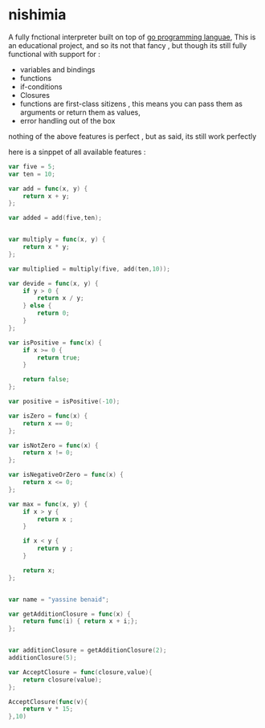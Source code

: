 # nishimia

A fully fnctional interpreter built on top of [go programming languae](https://go.dev), This is an educational project, and so its not that fancy , but though its still fully functional with support for :

- variables and bindings
- functions
- if-conditions
- Closures
- functions are first-class sitizens , this means you can pass them as arguments or return them as values,
- error handling out of the box

nothing of the above features is perfect , but as said, its still work perfectly

here is a sinppet of all available features :

```go
var five = 5;
var ten = 10;

var add = func(x, y) {
	return x + y;
};

var added = add(five,ten);


var multiply = func(x, y) {
	return x * y;
};

var multiplied = multiply(five, add(ten,10));

var devide = func(x, y) {
	if y > 0 {
		return x / y;
	} else {
		return 0;
	}
};

var isPositive = func(x) {
	if x >= 0 {
		return true;
	}

	return false;
};

var positive = isPositive(-10);

var isZero = func(x) {
	return x == 0;
};

var isNotZero = func(x) {
	return x != 0;
};

var isNegativeOrZero = func(x) {
	return x <= 0;
};

var max = func(x, y) {
	if x > y {
		return x ;
	}

	if x < y {
		return y ;
	}

	return x;
};


var name = "yassine benaid";

var getAdditionClosure = func(x) {
	return func(i) { return x + i;};
};


var additionClosure = getAdditionClosure(2);
additionClosure(5);

var AcceptClosure = func(closure,value){
	return closure(value);
};

AcceptClosure(func(v){
	return v * 15;
},10)
```
